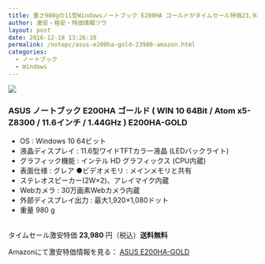 ```yaml
---
title: 重さ980gの11型Windowsノートブック E200HA ゴールドがタイムセール特価23,980円！送料無料！
author: 激安・格安・特価情報ツウ
layout: post
date: 2016-12-18 13:26:10
permalink: /notepc/asus-e200ha-gold-23980-amazon.html
categories:
  - ノートブック
  - Windows
---
```


<div class="img-bg2 img_L">
<a  href="//www.amazon.co.jp/gp/product/B01BXMSF1E/ref=as_li_qf_sp_asin_il?ie=UTF8&camp=247&creative=1211&creativeASIN=B01BXMSF1E&linkCode=as2&tag=tokkajohotsu-22" target="_blank"><img border="0" src="//ws-fe.amazon-adsystem.com/widgets/q?_encoding=UTF8&ASIN=B01BXMSF1E&Format=_SL250_&ID=AsinImage&MarketPlace=JP&ServiceVersion=20070822&WS=1&tag=tokkajohotsu-22" ></a><img src="//ir-jp.amazon-adsystem.com/e/ir?t=tokkajohotsu-22&l=as2&o=9&a=B01BXMSF1E" width="1" height="1" border="0" alt="" style="border:none !important; margin:0px !important;" />
</div>

### ASUS ノートブック E200HA ゴールド ( WIN 10 64Bit / Atom x5-Z8300 / 11.6インチ / 1.44GHz ) E200HA-GOLD
<!--more-->

* OS : Windows 10 64ビット
* 液晶ディスプレイ : 11.6型ワイドTFTカラー液晶 (LEDバックライト)
* グラフィック機能 : インテル HD グラフィックス (CPU内蔵)
* 表面仕様 : グレア ●ビデオメモリ : メインメモリと共有
* ステレオスピーカー(2W×2)、アレイマイク内蔵
* Webカメラ : 30万画素Webカメラ内蔵
* 外部ディスプレイ出力 : 最大1,920×1,080ドット
* 重量	980 g

<br clear="all" />タイムセール激安特価 <span class="tokka-price"><strong>23,980</strong></span> 円（税込）**送料無料**

Amazonにて激安特価情報を見る： <span class="fs150p"><a href="//www.amazon.co.jp/gp/product/B01BXMSF1E/ref=as_li_qf_sp_asin_il?ie=UTF8&camp=247&creative=1211&creativeASIN=B01BXMSF1E&linkCode=as2&tag=tokkajohotsu-22" target="_blank">ASUS E200HA-GOLD</a></span>
